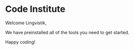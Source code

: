 # Code Institute

Welcome Lingvistik,

We have preinstalled all of the tools you need to get started.

Happy coding!